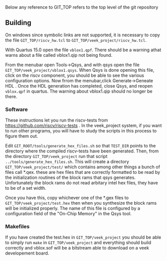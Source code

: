 
Below any reference to GIT_TOP refers to the top level of the git repository

## Building

On windows since symbolic links are not supported, it is necessary to copy the file `GIT_TOP/riscv_hw.tcl` to `GIT_TOP/veek_project/riscv_hw.tcl`.

With Quartus 15.0 open the file `vblox1.qpf`. There should be a warning athat warns about a file called vblox1.qip not being found.

From the menubar open Tools->Qsys, and with qsys open the file `GIT_TOP/veek_project/vblox1.qsys`. When Qsys is done opening this file, click on the riscv component,
you should be able to see the various configuration options. Now frrom the menubar,click Generate->Geneate HDL .
Once the HDL generation has completed, close Qsys, and reopen `vblox.qpf` in quartus. The warning about vblox1.qip should no longer be there.

### Software

These instructions let you run the riscv-tests from https://github.com/riscv/riscv-tests . In the veek_project system, if you want to run
other programs, you will have to study the scripts in this process to figure them out.

Edit `GIT_ROOT/tools/generate_hex_files.sh` so that `TEST_DIR` points to the directory where the compiled riscv-tests have been generated.
Then, from the directory `GIT_TOP/veek_project` run that script `../tools/generate_hex_files.sh`. This will create a directory
`GIT_TOP/veek_project/test/` which contains among other things a bunch of files call *.qex. these are hex files that are correctly
formatted to be read by the initialization routines of the block rams that qsys generates. Unfortunately the block rams do not
read arbitary intel hex files, they have to be of a set width.

Once you have this, copy whichever one of the *.gex files to `GIT_TOP/veek_project/test.hex` then when you synthesize the block rams
will be initialized properly. The name of this file is configured by a configuration field of the "On-Chip Memory" in the Qsys tool.

### Makefiles

If you have created the test.hex in `GIT_TOP/veek_project` you should be able to simply run `make` in `GIT_TOP/veek_project` and everything
should build correctly and vblox.sof will be a bitstream able to download on a veek developement board.
